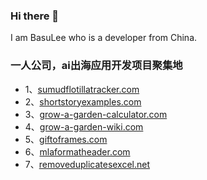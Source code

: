 ### Hi there 👋
I am BasuLee who is a developer from China. 

### 一人公司，ai出海应用开发项目聚集地

- 1、[sumudflotillatracker.com](https://sumudflotillatracker.com)
- 2、[shortstoryexamples.com](https://shortstoryexamples.com)
- 3、[grow-a-garden-calculator.com](https://grow-a-garden-calculator.com)
- 4、[grow-a-garden-wiki.com](https://grow-a-garden-wiki.com)
- 5、[giftoframes.com](https://giftoframes.com)
- 6、[mlaformatheader.com](https://mlaformatheader.com)
- 7、[removeduplicatesexcel.net](https://removeduplicatesexcel.net)
